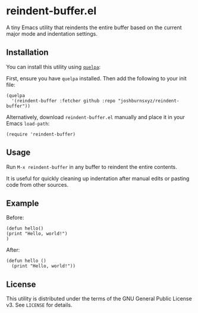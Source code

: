 # reindent-buffer.el

A tiny Emacs utility that reindents the entire buffer based on the current major mode and indentation settings.

## Installation

You can install this utility using [`quelpa`](https://github.com/quelpa/quelpa):

First, ensure you have `quelpa` installed. Then add the following to your init file:

```elisp
(quelpa 
  '(reindent-buffer :fetcher github :repo "joshburnsxyz/reindent-buffer"))
```

Alternatively, download `reindent-buffer.el` manually and place it in your Emacs `load-path`:

```elisp
(require 'reindent-buffer)
```

## Usage

Run `M-x reindent-buffer` in any buffer to reindent the entire contents.

It is useful for quickly cleaning up indentation after manual edits or pasting code from other sources.

## Example

Before:

```elisp
(defun hello()
(print "Hello, world!")
)
```

After:

```elisp
(defun hello ()
  (print "Hello, world!"))
```

## License

This utility is distributed under the terms of the GNU General Public License v3. See `LICENSE` for details.
